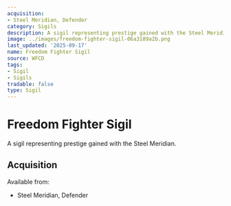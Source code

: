 ```yaml
---
acquisition:
- Steel Meridian, Defender
category: Sigils
description: A sigil representing prestige gained with the Steel Meridian.
image: ../images/freedom-fighter-sigil-06a3189a2b.png
last_updated: '2025-09-17'
name: Freedom Fighter Sigil
source: WFCD
tags:
- Sigil
- Sigils
tradable: false
type: Sigil
---
```


# Freedom Fighter Sigil

A sigil representing prestige gained with the Steel Meridian.

## Acquisition

Available from:
- Steel Meridian, Defender

